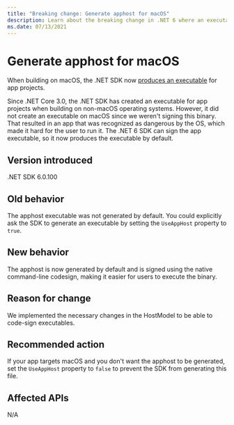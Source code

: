 ```yaml
---
title: "Breaking change: Generate apphost for macOS"
description: Learn about the breaking change in .NET 6 where an executable is generated by default when building on macOS.
ms.date: 07/13/2021
---
```

# Generate apphost for macOS

When building on macOS, the .NET SDK now [produces an executable](../../../deploying/index.md#produce-an-executable) for app projects.

Since .NET Core 3.0, the .NET SDK has created an executable for app projects when building on non-macOS operating systems. However, it did not create an executable on macOS since we weren't signing this binary. That resulted in an app that was recognized as dangerous by the OS, which made it hard for the user to run it. The .NET 6 SDK can sign the app executable, so it now produces the executable by default.

## Version introduced

.NET SDK 6.0.100

## Old behavior

The apphost executable was not generated by default. You could explicitly ask the SDK to generate an executable by setting the `UseAppHost` property to `true`.

## New behavior

The apphost is now generated by default and is signed using the native command-line codesign, making it easier for users to execute the binary.

## Reason for change

We implemented the necessary changes in the HostModel to be able to code-sign executables.

## Recommended action

If your app targets macOS and you don't want the apphost to be generated, set the `UseAppHost` property to `false` to prevent the SDK from generating this file.

## Affected APIs

N/A

<!--

### Affected APIs

Not detectable via API analysis.

-->
